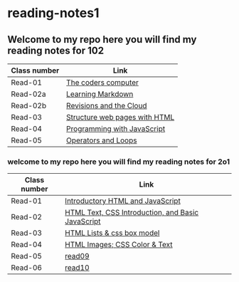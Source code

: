 # reading-notes1

## Welcome to my repo here you will find my reading notes for 102


|Class number | Link|
|---|---|
|Read-01 | [The coders computer](https://monavaroqua.github.io/reading-notes-1/Read-01)|
|Read-02a |[Learning Markdown](https://monavaroqua.github.io/reading-notes-1/Read-02a)|
|Read-02b |[Revisions and the Cloud](https://monavaroqua.github.io/reading-notes-1/Read-2b)|
|Read-03 |[Structure web pages with HTML](https://monavaroqua.github.io/reading-notes-1/Read-03)|
|Read-04 |[Programming with JavaScript](https://monavaroqua.github.io/reading-notes-1/Read-04)|
|Read-05 |[Operators and Loops](https://monavaroqua.github.io/reading-notes-1/Read-05)|

### welcome to my repo here you will find my reading notes for 2o1

|Class number | Link|
|---|---|
|Read-01 | [Introductory HTML and JavaScript](https://monavaroqua.github.io/reading-notes-1/read-06)|
|Read-02 |[HTML Text, CSS Introduction, and Basic JavaScript](https://monavaroqua.github.io/reading-notes/Read-07)|
|Read-03 |[HTML Lists & css box model](https://monavaroqua.github.io/reading-notes/Read-08)|
|Read-04 |[HTML Images; CSS Color & Text](https://monavaroqua.github.io/reading-notes/read-09)|
|Read-05 |[read09](https:/)|
|Read-06 |[read10](https:/)|
